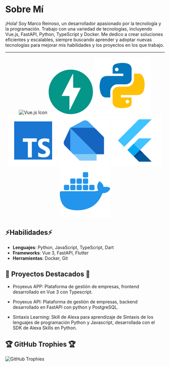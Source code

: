 # Sobre Mí

¡Hola! Soy Marco Reinoso, un desarrollador apasionado por la tecnología y la programación. Trabajo con una variedad de tecnologías, incluyendo Vue.js, FastAPI, Python, TypeScript y Docker. Me dedico a crear soluciones eficientes y escalables, siempre buscando aprender y adoptar nuevas tecnologías para mejorar mis habilidades y los proyectos en los que trabajo.

------------
<div align="center">
  <img src="https://img.icons8.com/?size=70&id=eETV3RNHVrWA" alt="Vue.js Icon"/>
  <img src="./svg/FastAPI.svg" alt="FastAPI Icon"/>
  <img src="./svg/Python.svg" alt="Python Icon"/>
  <img src="./svg/Typescript.svg" alt="TypeScript Icon"/>
  <img src="./svg/Dart.svg" alt="Dart Icon"/>
  <img src="./svg/Flutter.svg" alt="Flutter Icon"/>
  <img src="./svg/Docker.svg" alt="Docker Icon"/>
</div>

## ⚡Habilidades⚡

- **Lenguajes**: Python, JavaScript, TypeScript, Dart
- **Frameworks**: Vue 3, FastAPI, Flutter
- **Herramientas**: Docker, Git

## 🏅 Proyectos Destacados 🏅

- Proyexus APP: Plataforma de gestión de empresas, frontend desarrollado en Vue 3 con Typescript.

- Proyexus API: Plataforma de gestión de empresas, backend desarrollado en FastAPI con python y PostgreSQL.

- Sintaxis Learning: Skill de Alexa para aprendizaje de Sintaxis de los lenguajes de programación Python y Javascript, desarrollada con el SDK de Alexa Skills en Python.

## 🏆 GitHub Trophies 🏆

![GitHub Trophies](https://github-profile-trophy.vercel.app/?username=MarcoReinoso19&theme=onedark&no-frame=true&no-bg=false&margin-w=4)
